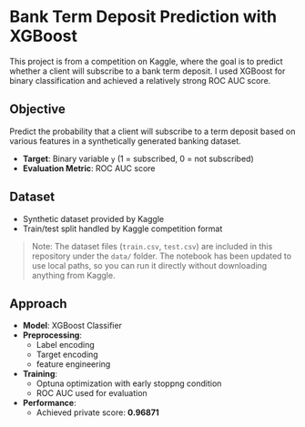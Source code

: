 #  Bank Term Deposit Prediction with XGBoost

This project is from a competition on Kaggle, where the goal is to predict whether a client will subscribe to a bank term deposit. I used XGBoost for binary classification and achieved a  relatively strong ROC AUC score.

##  Objective

Predict the probability that a client will subscribe to a term deposit based on various features in a synthetically generated banking dataset.

- **Target**: Binary variable `y` (1 = subscribed, 0 = not subscribed)
- **Evaluation Metric**: ROC AUC score

##  Dataset

- Synthetic dataset provided by Kaggle
- Train/test split handled by Kaggle competition format

> Note: The dataset files (`train.csv`, `test.csv`) are included in this repository under the `data/` folder. The notebook has been updated to use local paths, so you can run it directly without downloading anything from Kaggle.


##  Approach

- **Model**: XGBoost Classifier
- **Preprocessing**:
  - Label encoding 
  - Target encoding
  - feature engineering
- **Training**:
  - Optuna optimization with early stoppng condition
  - ROC AUC used for evaluation
- **Performance**:
  - Achieved private score: **0.96871**

